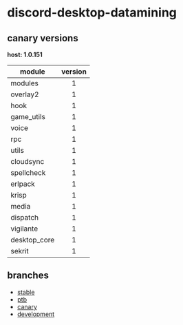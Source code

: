 # discord-desktop-datamining

## canary versions

**host: 1.0.151**

| module | version |
| ------ | :-----: |
| modules | 1 |
| overlay2 | 1 |
| hook | 1 |
| game_utils | 1 |
| voice | 1 |
| rpc | 1 |
| utils | 1 |
| cloudsync | 1 |
| spellcheck | 1 |
| erlpack | 1 |
| krisp | 1 |
| media | 1 |
| dispatch | 1 |
| vigilante | 1 |
| desktop_core | 1 |
| sekrit | 1 |

## branches

- [stable](https://github.com/OpenAsar/discord-desktop-datamining/tree/stable)
- [ptb](https://github.com/OpenAsar/discord-desktop-datamining/tree/ptb)
- [canary](https://github.com/OpenAsar/discord-desktop-datamining/tree/canary)
- [development](https://github.com/OpenAsar/discord-desktop-datamining/tree/development)